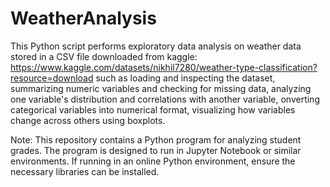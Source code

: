 # WeatherAnalysis
This Python script performs exploratory data analysis on weather data stored in a CSV file downloaded from kaggle: https://www.kaggle.com/datasets/nikhil7280/weather-type-classification?resource=download such as loading and inspecting the dataset, summarizing numeric variables and checking for missing data, analyzing one variable's distribution and correlations with another variable, onverting categorical variables into numerical format, visualizing how variables change across others using boxplots.

Note: This repository contains a Python program for analyzing student grades. The program is designed to run in Jupyter Notebook or similar environments. If running in an online Python environment, ensure the necessary libraries can be installed.
